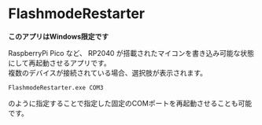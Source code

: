 # FlashmodeRestarter

**このアプリはWindows限定です**

RaspberryPi Pico など、 RP2040 が搭載されたマイコンを書き込み可能な状態にして再起動させるアプリです。  
複数のデバイスが接続されている場合、選択肢が表示されます。

```
FlashmodeRestarter.exe COM3
```

のように指定することで指定した固定のCOMポートを再起動させることも可能です。
